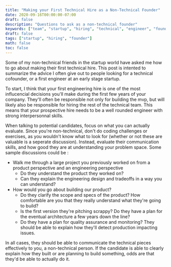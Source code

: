 ```yaml
---
title: "Making your First Technical Hire as a Non-Technical Founder"
date: 2020-09-16T00:00:00-07:00
draft: false
description: "Questions to ask as a non-technical founder"
keywords: ["team", "startup", "hiring", "technical", "engineer", "founder"]
draft: false
tags: ["startup", "hiring", "founder"]
math: false
toc: false
---
```


Some of my non-technical friends in the startup world have asked me how to go about making their first technical hire. This post is intented to summarize the advice I often give out to people looking for a technical cofounder, or a first engineer at an early stage startup.

To start, I think that your first engineering hire is one of the most influcencial decisions you'll make during the first few years of your company. They'll often be responsible not only for building the mvp, but will likely also be responsible for hiring the rest of the technical team. This means that your prospective hire needs to be a well rounded engineer with strong interpersonnal skills.

When talking to potential candidates, focus on what you can actually evaluate. Since you're non-technical, don't do coding challenges or exercises, as you wouldn't know what to look for (whether or not these are valuable is a seperate discussion). Instead, evaluate their communication skills, and how good they are at understanding your problem space. Some sample discussions could be :

- Walk me through a large project you previously worked on from a product perspective and an engineering perspective
    - Do they understand the product they worked on?
    - Can they explain the engineering design and tradeoffs in a way you can understand?
- How would you go about building our product?
    - Do they clarify the scope and specs of the product? How comfortable are you that they really understand what they're going to build?
    - Is the first version they're pitching scrappy? Do they have a plan for the eventual architecture a few years down the line?
    - Do they have a plan for quality assurance and monitoring? They should be able to explain how they'll detect production impacting issues.

In all cases, they should be able to communicate the technical pieces effectively to you, a non-technical person. If the candidate is able to clearly explain how they built or are planning to build something, odds are that they'd be able to actually do it.

